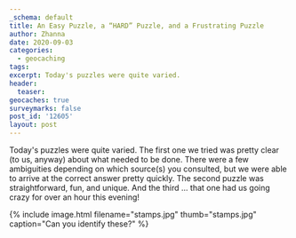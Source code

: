 ```yaml
---
_schema: default
title: An Easy Puzzle, a “HARD” Puzzle, and a Frustrating Puzzle
author: Zhanna
date: 2020-09-03
categories:
  - geocaching
tags:
excerpt: Today's puzzles were quite varied.
header:
  teaser:
geocaches: true
surveymarks: false
post_id: '12605'
layout: post
---
```

Today's puzzles were quite varied. The first one we tried was pretty clear (to us, anyway) about what needed to be done. There were a few ambiguities depending on which source(s) you consulted, but we were able to arrive at the correct answer pretty quickly. The second puzzle was straightforward, fun, and unique. And the third ... that one had us going crazy for over an hour this evening\!

{% include image.html filename="stamps.jpg" thumb="stamps.jpg" caption="Can you identify these?" %}
